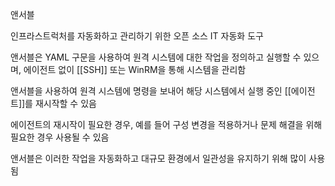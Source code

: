 앤서블

인프라스트럭처를 자동화하고 관리하기 위한 오픈 소스 IT 자동화 도구

앤서블은 YAML 구문을 사용하여 원격 시스템에 대한 작업을 정의하고 실행할 수 있으며, 에이전트 없이 [[SSH]] 또는 WinRM을 통해 시스템을 관리함

앤서블을 사용하여 원격 시스템에 명령을 보내어 해당 시스템에서 실행 중인 [[에이전트]]를 재시작할 수 있음

에이전트의 재시작이 필요한 경우, 예를 들어 구성 변경을 적용하거나 문제 해결을 위해 필요한 경우 사용될 수 있음

앤서블은 이러한 작업을 자동화하고 대규모 환경에서 일관성을 유지하기 위해 많이 사용됨
